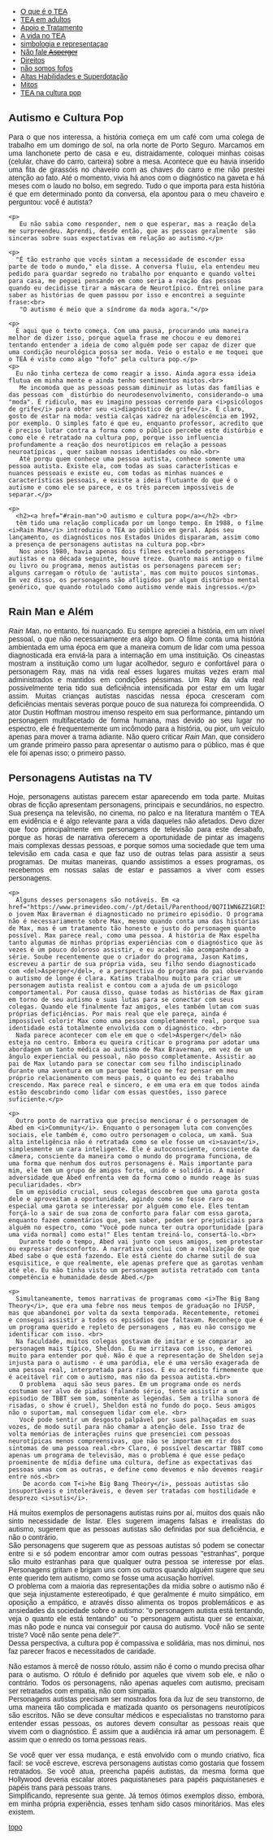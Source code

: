 
<html lang="pt-BR">
<head>
    <meta charset="UTF-8">
    <meta name="viewport" content="width=device-width, initial-scale=1.0">
    <title>Menu de Navegação</title>
    <style>
        body {
            font-family: Arial, sans-serif;
        }
        .menu {
            background-color: #333;
            overflow: hidden;
        }
        .menu a {
            float: left;
            display: block;
            color: white;
            text-align: center;
            padding: 14px 16px;
            text-decoration: none;
        }
        .menu a:hover {
            background-color: #ddd;
            color: black;
        }
        .content {
            padding: 20px;
        }
        p {
            text-align: justify;
        }
        .centered-img {
            display: block;
            margin-left: auto;
            margin-right: auto;
            height: 200px;
            width: auto;
        }
    </style>
</head>
<body>
<div class="navbar">
  <div class="navbar-inner">
      <ul class="nav">
      <li><a href= "/pages/autismo/autismo.html">O que é o TEA</a></li>
      <li><a href= "/pages/autismo/teadultos.html">TEA em adultos</a></li>
      <li><a href= "/pages/autismo/apoioetratamento.html">Apoio e Tratamento</a></li>
        <li><a href= "/pages/autismo/vidanotea.html">A vida no TEA</a></li>
        <li><a href= "/pages/autismo/identificadao.html">simbologia e representaçao</a></li>
        <li><a href= "/pages/autismo/Asperger.html">Não fale <del>Asperger</del></a></li>
        <li><a href= "/pages/autismo/direitos.html">Direitos</a></li>
        <li><a href= "/pages/autismo/fofos.html">não somos fofos</a></li>
        <li><a href= "/pages/autismo/habilidades.html">Altas Habilidades e Superdotação</a></li>
        <li><a href= "/pages/autismo/mitos.html">Mitos</a></li>
          <li><a href= "/pages/autismo/namidia.html">TEA na cultura pop</a></li>
      </ul>
  </div>
</div>
<p>
<p>
    <h2>Autismo e Cultura Pop</h2>
    <p>
      Para o que nos interessa, a história começa em um café com uma colega de trabalho em um domingo de sol, na orla norte de Porto Seguro. Marcamos em uma lanchonete perto de casa e eu, distraidamente, coloquei minhas coisas (celular, chave do carro, carteira) sobre a mesa. Acontece que eu havia inserido uma fita de girassóis no chaveiro com as chaves do carro e me não prestei atenção ao fato. Até o momento, vivia há anos com o diagnóstico na gaveta  e há meses com o laudo no bolso, em segredo. Tudo o que importa para esta história é que  em determinado ponto da conversa, ela apontou para o meu chaveiro e perguntou: você é autista?</p>

    <p>
       Eu não sabia como responder, nem o que esperar, mas a reação dela me surpreendeu. Aprendi, desde então, que as pessoas geralmente  são sinceras sobre suas expectativas em relação ao autismo.</p>

    <p>
      "É tão estranho que vocês sintam a necessidade de esconder essa parte de todo o mundo," ela disse. A conversa fluiu, ela entendeu meu pedido para guardar segredo no trabalho por enquanto e quando voltei para casa, me peguei pensando em como seria a reação das pessoas quando eu decidisse tirar a máscara de Neurotípico. Entrei online para saber as histórias de quem passou por isso e encontrei a seguinte frase:<br>
       "O autismo é meio que a síndrome da moda agora."</p>

    <p>
      É aqui que o texto começa. Com uma pausa, procurando uma maneira melhor de dizer isso, porque aquela frase me chocou e eu demorei tentando entender a ideia de como alguém pode ser capaz de dizer que uma condição neurológica possa ser moda. Veio o estalo e me toquei que o TEA é visto como algo "fofo" pela cultura pop.</p>
    <p>
      Eu não tinha certeza de como reagir a isso. Ainda agora essa ideia flutua em minha mente e ainda tenho sentimentos mistos.<br>
       Me incomoda que as pessoas possam diminuir as lutas das famílias e das pessoas com  distúrbio do neurodesenvolvimento, considerando-o uma "moda". É ridiculo, mas eu imagino pessoas correndo para <i>psicólogos de grife</i> para obter seu <i>diagnóstico de grife</i>. É claro, gosto de estar na moda: vestia calças xadrez na adolescência em 1992, por exemplo. O simples fato é que eu, enquanto professor, acredito que é preciso lutar contra a forma como o público percebe este distúrbio e como ele é retratado na cultura pop, porque isso influencia profundamente a reação dos neurotípicos em relação a pessoas neuroatípicas , quer saibam nossas identidades ou não.<br>
       Até porqu quem conhece uma pessoa autista, conhece somente uma pessoa autista. Existe ela, com todas as suas características e nuances pessoais e existe eu, com todas as minhas nuances e características pessoais, e existe a ideia flutuante do que é o autismo e como ele se parece, e os três parecem impossíveis de separar.</p>

    <p>
      <h2><a href="#rain-man">O autismo e cultura pop</a></h2> <br>
      têm tido uma relação complicada por um longo tempo. Em 1988, o filme <i>Rain Man</i> introduziu o TEA ao público em geral. Após seu lançamento, os diagnósticos nos Estados Unidos dispararam, assim como a presença de personagens autistas na cultura pop.<br>
       Nos anos 1980, havia apenas dois filmes estrelando personagens autistas e na década seguinte, houve treze. Quanto mais antigo o filme ou livro ou programa, menos autistas os personagens parecem ser; alguns carregam o rótulo de 'autista', mas com muito poucos sintomas. Em vez disso, os personagens são afligidos por algum distúrbio mental genérico, que quando rotulado como autismo vende mais ingressos.</p>
<p>
    <h2 id="rain-man">Rain Man e Além</h2>
    <p>
      <i>Rain Man</i>, no entanto, foi nuançado. Eu sempre apreciei a história,  em um nível pessoal, o que não necessariamente era algo bom. O filme conta uma história ambientada em uma época em que a maneira comum de lidar com uma pessoa diagnosticada era enviá-la para a internação em uma instituição. Os cineastas mostram a instituição como um lugar acolhedor, seguro e confortável para o personagem Ray, mas na vida real esses lugares muitas vezes eram mal administrados e mantidos em  condições péssimas. Um Ray da vida real possivelmente teria tido sua deficiência intensificada por estar em um lugar assim. Muitas crianças autistas nascidas nessa época cresceram com deficiências mentais severas porque pouco de sua natureza foi compreendida. O ator Dustin Hoffman mostrou imenso respeito em sua performance, pintando um personagem multifacetado de forma humana, mas devido ao seu lugar no espectro, ele é frequentemente um incômodo para a história, ou pior, um veículo apenas para mover a trama adiante. Não quero criticar <i>Rain Man</i>, que considero um grande primeiro passo para apresentar o autismo para o público, mas é que ele foi apenas isso; o primeiro passo.</p>
<p>
    <h2 id="personagens-autistas">Personagens Autistas na TV</h2>
    <p>
      Hoje, personagens autistas parecem estar aparecendo em toda parte. Muitas obras de ficção apresentam personagens, principais e secundários, no espectro. Sua presença na televisão, no cinema, no palco e na literatura mantém o TEA em evidência e  é algo relevante para a vida daqueles não afetados. Devo dizer que foco principalmente em personagens de televisão para este desabafo, porque as horas de narrativa oferecem a oportunidade de pintar as imagens mais complexas dessas pessoas, e porque somos uma sociedade que tem uma televisão em cada casa e que faz uso de outras telas para assistir a seus programas. De muitas maneiras, quando assistimos a esses programas, os recebemos em nossas salas de estar e passamos a  viver com esses personagens.</p>

    <p>
      Alguns desses personagens são notáveis. Em <a href="https://www.primevideo.com/-/pt/detail/Parenthood/0Q7I1WN6ZZ1GRI5ZS2JN20OXT8">Parenthood</a>, o jovem Max Braverman é diagnosticado no primeiro episódio. O programa não é necessariamente sobre Max, mesmo quando conta uma das histórias de Max, mas é um tratamento tão honesto e justo do personagem quanto possível. Max parece real, como uma pessoa. A história de Max espelha tanto algumas de minhas próprias experiências com o diagnóstico que às vezes é um pouco doloroso assistir, e eu acabei não acompanhando a série. Soube recentemente que o criador do programa, Jason Katims, escreveu a partir de sua própria vida, seu filho sendo diagnosticado com <del>Asperger</del>, e a perspectiva do programa do pai observando o autismo de longe é clara. Katims trabalhou muito para criar um personagem autista realist e contou com a ajuda de um psicólogo comportamental. Por causa disso, quase todas as histórias de Max giram em torno de seu autismo e suas lutas para se conectar com seus colegas. Quando ele finalmente faz amigos, eles também lutam com suas próprias deficiências. Por mais real que ele pareça, ainda é impossível colorir Max como uma pessoa completamente real, porque sua identidade está totalmente envolvida com o diagnóstico. <br>
      Nada parece acontecer com ele em que o <del>Asperger</del> não esteja no centro. Embora eu queira criticar o programa por adotar uma abordagem um tanto médica ao autismo de Max Braverman, em vez de um ângulo experiencial ou pessoal, não posso completamente. Assistir ao pai de Max lutando para se conectar com seu filho indisciplinado durante uma aventura em um parque temático me fez pensar em meu próprio relacionamento com meus pais, o quanto eu dei trabalho crescendo. Max parece real e sincero, e em uma era em que todos ainda estão descobrindo como lidar com essas questões, isso parece suficiente.</p>

    <p>
      Outro ponto de narrativa que preciso mencionar é o personagem de Abed em <i>Community</i>. Enquanto o personagem luta com convenções sociais, ele também é, como outro personagem o coloca, um xamã. Sua alta inteligência não é retratada como se ele fosse um <i>savant</i>, simplesmente um cara inteligente. Ele é autoconsciente, consciente da câmera, consciente da maneira como o mundo do programa funciona, de uma forma que nenhum dos outros personagens é. Mais importante para mim, ele tem um grupo de amigos forte, unido e solidário. A maior adversidade que Abed enfrenta vem da forma como o mundo reage às suas peculiaridades. <br>
      Em um episódio crucial, seus colegas descobrem que uma garota gosta dele e aproveitam a oportunidade, agindo como se fosse raro ou especial uma garota se interessar por alguém como ele. Eles tentam forçá-lo a sair de sua zona de conforto para falar com essa garota, enquanto fazem comentários que, sem saber, podem ser prejudiciais para alguém no espectro, como "Você pode nunca ter outra oportunidade [para uma vida normal] como esta!" Eles tentam treiná-lo, consertá-lo.<br>
       Durante todo o tempo, Abed vai junto com seus amigos, sem protestar ou expressar desconforto. A narrativa conclui com a realização de que Abed sabe o que está fazendo. Ele está ciente do charme sutil de sua esquisitice, e que realmente, ele apenas prefere que as garotas venham até ele. Eu não tinha visto um personagem autista retratado com tanta competência e humanidade desde Abed.</p>

    <p>
      Simultaneamente, temos narrativas de programas como <i>The Big Bang Theory</i>, que era uma febre nos meus tempos de graduação no IFUSP, mas que abandonei por volta da sexta temporada. Recentemente, retomei e consegui assistir a todos os episódios que faltavam. Reconheço que é um programa querido e repleto de personagens , mas eu não consigo me identificar com isso. <br>
      Na faculdade, muitos colegas gostavam de imitar e se comparar  ao personagem mais típico, Sheldon. Eu me irritava com isso, e demorei muito para entender por quê. Não é que a representação de Sheldon seja injusta para o autismo - é uma paródia, ele é uma versão exagerada de uma pessoa real, interpretada para risos. E eu acredito firmemente que é aceitável rir com o autismo, mas não da pessoa autista.<br>
       O problema  aqui são seus pares. Em um programa onde os nerds costumam ser alvo de piadas (falando sério, tente assistir a um episodio de TBBT sem som, somente as legendas. Sem a trilha sonora de risadas, o show é cruel), Sheldon está no fundo do poço. Seus amigos não o suportam, mal conseguem lidar com ele. <br>
       Você pode sentir um desgosto palpável por suas palhaçadas em suas vozes, de modo sutil para não chamar a atenção dele. Isso traz de volta memórias de interações ruins que presenciei com pessoas neurotípicas menos compreensivas, que não se importam em rir dos sintomas de uma pessoa real.<br> Claro, é possível descartar TBBT como apenas um programa de televisão, mas o problema é que esse pedaço proeminente de mídia define uma cultura, define as expectativas das pessoas umas com as outras, e define como devemos e não devemos reagir entre nós.<br>
        De acordo com T<i>he Big Bang Theory</i>, pessoas autistas são insuportáveis e intoleráveis, e devem ser tratadas com hostilidade e desprezo <i>sutis</i>.
<p>
Há muitos exemplos de personagens autistas ruins por aí, muitos dos quais não sinto necessidade de listar. Eles sugerem imagens falsas e irrealistas do autismo, sugerem que as pessoas autistas são definidas por sua deficiência, e não o contrário.<br>
São personagens que sugerem que as pessoas autistas só podem se conectar entre si e só podem encontrar amor com outras pessoas "estranhas", porque são muito estranhas para que qualquer outra pessoa se interesse por elas.
Personagens gritam e brigam uns com os outros quando alguém sugere que seu ente querido tem autismo, como se fosse uma acusação horrível.<br>
 O problema com a maioria das representações da mídia sobre o autismo não é que seja injustamente estereotipado, é que geralmente é muito simpático, em oposição a empático, e através disso alimenta os tropos problemáticos e as ansiedades da sociedade sobre o autismo: "o personagem autista está tentando, veja o quanto ele está tentando" ou "o personagem autista quer se encaixar, mas não pode e nunca vai conseguir por causa do autismo. Você não se sente triste? Você não sente pena dele?".<br>
 Dessa perspectiva, a cultura pop é compassiva e solidária, mas nos diminui, nos faz parecer fracos e necessitados de caridade.
<p>
Não estamos à mercê de nosso rótulo, assim não é como o mundo precisa olhar para o autismo. O rótulo é definido por aqueles que vivem sob ele, e não o contrário. Todos os personagens, não apenas aqueles com autismo, precisam ser retratados com empatia, não com simpatia. <br>
 Personagens autistas precisam ser mostrados fora da luz de seu transtorno, de uma maneira tão complicada e matizada quanto os personagens neurotípicos são escritos. Não se deve consultar médicos e especialistas  no transtorno para entender essas pessoas, os autores devem consultar as pessoas reais que vivem com o diagnóstico. É assim que a audiência irá amar um personagem. É assim que o enredo  os torna  pessoas reais.
<p>
Se você quer ver essa mudança, e está envolvido com o mundo criativo, fica facil: se você escreve, escreva personagens autistas como gostaria que fossem retratados. Se você atua, preencha papéis autistas, da mesma forma que Hollywood deveria escalar atores paquistaneses para papéis paquistaneses e papéis trans para pessoas trans.<br>
 Simplificando, represente sua gente. Já temos ótimos exemplos disso, embora, em minha própria experiência, esses tenham sido casos minoritários. Mas eles existem.
 </p>
  <a href="#top">topo</a></p>
 </div>
 </div>
